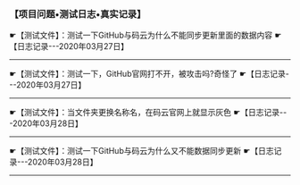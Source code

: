 ###                                 【项目问题•测试日志•真实记录】

☛【测试文件】：测试一下GitHub与码云为什么不能同步更新里面的数据内容 ☛【日志记录---2020年03月27日】

-----------------------------------------------------------------------------------------------------------------------------------------------------------

☛【测试文件】：测试一下，GitHub官网打不开，被攻击吗?奇怪了  ☛【日志记录---2020年03月27日】

-----------------------------------------------------------------------------------------------------------------------------------------------------------

☛【测试文件】：当文件夹更换名称名，在码云官网上就显示灰色  ☛【日志记录---2020年03月28日】

-----------------------------------------------------------------------------------------------------------------------------------------------------------

☛【测试文件】：测试一下GitHub与码云为什么又不能数据同步更新  ☛【日志记录---2020年03月28日】

---------------------------------------------------------------------------------------------------------------------------------------------

